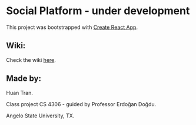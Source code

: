 # Social Platform - under development

This project was bootstrapped with [Create React App](https://github.com/facebook/create-react-app).

## Wiki:

Check the wiki [here](https://github.com/huan161299/cs_4306_social_platform/wiki).

## Made by:

Huan Tran.

Class project CS 4306 - guided by Professor Erdoğan Doğdu.

Angelo State University, TX.
